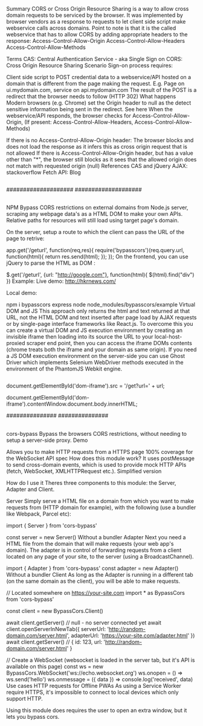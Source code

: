 
Summary
CORS or Cross Origin Resource Sharing is a way to allow cross domain requests to be serviced by the browser. It was implemented by browser vendors as a response to requests to let client side script make webservice calls across domains. Point to note is that it is the called webservice that has to allow CORS by adding appropriate headers to the response: Access-Control-Allow-Origin Access-Control-Allow-Headers Access-Control-Allow-Methods

Terms
CAS: Central Authentication Service - aka Single Sign on
CORS: Cross Origin Resource Sharing
Scenario
Sign-on process requires:

Client side script to POST credential data to a webservice/API hosted on a domain that is different from the page making the request. E.g. Page on ui.mydomain.com, service on api.mydomain.com
The result of the POST is a redirect that the browser needs to follow (HTTP 302)
What happens
Modern browsers (e.g. Chrome) set the Origin header to null as the detect sensitive information being sent in the redirect. See here When the webservice/API responds, the browser checks for Access-Control-Allow-Origin, (If present: Access-Control-Allow-Headers, Access-Control-Allow-Methods)

If there is no Access-Control-Allow-Origin header: The browser blocks and does not load the response as it infers this as cross origin request that is not allowed
If there is Access-Control-Allow-Origin header, but has a value other than "*", the browser still blocks as it sees that the allowed origin does not match with requested origin (null)
References
CAS and jQuery AJAX: stackoverflow
Fetch API: Blog


##
####################
####################
##


NPM
Bypass CORS restrictions on external domains from Node.js server, scraping any webpage data's as a HTML DOM to make your own APIs. Relative paths for resources will still load using target page's domain.

On the server, setup a route to which the client can pass the URL of the page to retrive:

app.get('/geturl', function(req,res){
    require('bypasscors')(req.query.url, function(html){
	    return res.send(html);
    });
});
On the frontend, you can use jQuery to parse the HTML as DOM :

$.get('/geturl', {url: "http://google.com"}, function(html){
	$(html).find("div")
})
Example: Live demo: http://hkrnews.com/

Local demo:

npm i bypasscors express
node node_modules/bypasscors/example
Virtual DOM and JS
This approach only returns the html and text returned at that URL, not the HTML DOM and text inserted after page load by AJAX requests or by single-page interface frameworks like React.js. To overcome this you can create a virtual DOM and JS execution environment by creating an invisible iframe then loading into its source the URL to your local-host-proxied scraper end point, then you can access the iframe DOMs contents (chrome treats both the iframe and your domain as same origin). If you need a JS DOM execution environment on the server-side you can use Ghost Driver which implements Selenium WebDriver methods executed in the environment of the PhantomJS Webkit engine.

<iframe id="dom-iframe" style="width:0;height:0;border:0; border:none;"></iframe>

document.getElementById('dom-iframe').src = '/get?url=' + url;

document.getElementById('dom-iframe').contentWindow.document.body.innerHTML;

###############
###############
<br>
<br>


cors-bypass
Bypass the browsers CORS restrictions, without needing to setup a server-side proxy. Demo

Allows you to make HTTP requests from a HTTPS page
100% coverage for the WebSocket API spec
How does this module work?
It uses postMessage to send cross-domain events, which is used to provide mock HTTP APIs (fetch, WebSocket, XMLHTTPRequest etc.). Simplified version

How do I use it
Theres three components to this module: the Server, Adapter and Client.

Server
Simply serve a HTML file on a domain from which you want to make requests from (HTTP domain for example), with the following (use a bundler like Webpack, Parcel etc):

import { Server } from 'cors-bypass'

const server = new Server()
Without a bundler
Adapter
Next you need a HTML file from the domain that will make requests (your web app's domain). The adapter is in control of forwarding requests from a client located on any page of your site, to the server (using a BroadcastChannel).

import { Adapter } from 'cors-bypass'
const adapter = new Adapter()
Without a bundler
Client
As long as the Adapter is running in a different tab (on the same domain as the client), you will be able to make requests.

// Located somewhere on https://your-site.com
import * as BypassCors from 'cors-bypass'

const client = new BypassCors.Client()

await client.getServer() // null - no server connected yet
await client.openServerInNewTab({
  serverUrl: 'http://random-domain.com/server.html',
  adapterUrl: 'https://your-site.com/adapter.html'
})
await client.getServer() // { id: 123, url: 'http://random-domain.com/server.html' }

// Create a WebSocket (websocket is loaded in the server tab, but it's API is available on this page)
const ws = new BypassCors.WebSocket('ws://echo.websocket.org')
ws.onopen = () => ws.send('hello')
ws.onmessage = ({ data }) => console.log('received', data)
Use cases
HTTP requests for Offline PWAs
As using a Service Worker require HTTPS, it's impossible to connect to local devices which only support HTTP.

Using this module does requires the user to open an extra window, but it lets you bypass cors.
